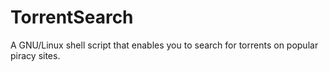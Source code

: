 # TorrentSearch
A GNU/Linux shell script that enables you to search for torrents on popular piracy sites. 
